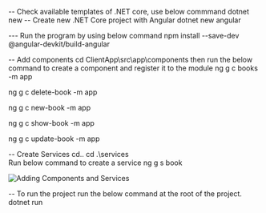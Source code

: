 -- Check available templates of .NET core, use below commmand
dotnet new
-- Create new .NET Core project with Angular
dotnet new angular

--- Run the program by using below command
npm install --save-dev @angular-devkit/build-angular

-- Add components
cd ClientApp\src\app\components
then run the below command to create a component and register it to the module
ng g c books -m app

ng g c delete-book -m app

ng g c new-book -m app

ng g c show-book -m app

ng g c update-book -m app

-- Create Services
cd..
cd .\services\
Run below command to create a service
ng g s book

![Adding Components and Services](https://blogger.googleusercontent.com/img/b/R29vZ2xl/AVvXsEiR1A9O4L0_wm-PAAGsye_7sv2nn8_YFVZYcKLw0DT06HjuEFET9zs3k3cs8Asj5qUA4oQly6bZmdKuYke6WpWK7Wdd-j54m0JNe0uDY-BkbY695Y0ey6ihz6MUPCwI2EjpuUde00LpkzfPlLgLFl3M0s1Hk0e16Jw9R6B0FObLqJbFIjy0R9cYYUBou-uK/s1029/Angluar_Component_Services.png "Adding Components and Services")

-- To run the project run the below command at the root of the project.
dotnet run

